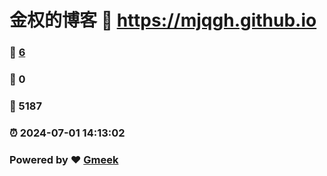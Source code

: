 # 金权的博客 :link: https://mjqgh.github.io 
### :page_facing_up: [6](https://mjqgh.github.io/tag.html) 
### :speech_balloon: 0 
### :hibiscus: 5187 
### :alarm_clock: 2024-07-01 14:13:02 
### Powered by :heart: [Gmeek](https://github.com/Meekdai/Gmeek)
